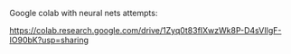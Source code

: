 Google colab with neural nets attempts:

https://colab.research.google.com/drive/1Zyq0t83fIXwzWk8P-D4sVIlgF-IO90bK?usp=sharing